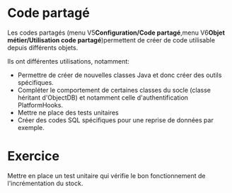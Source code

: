 Code partagé
====================

Les codes partagés  (menu V5**Configuration/Code partagé**,menu V6**Objet métier/Utilisation code partagé**)permettent de  créer de code utilisable depuis différents objets.  

Ils ont différentes utilisations, notamment:  
* Permettre de créer de nouvelles classes Java et donc créer des outils spécifiques.  
* Compléter le comportement de certaines classes du socle (classe héritant d'ObjectDB) et notamment celle d'authentification PlatformHooks.  
* Mettre ne place des tests unitaires  
* Créer des codes SQL spécifiques pour une reprise de données par exemple.  


Exercice
====================
Mettre en place un test unitaire qui vérifie le bon fonctionnement de l'incrémentation du stock.